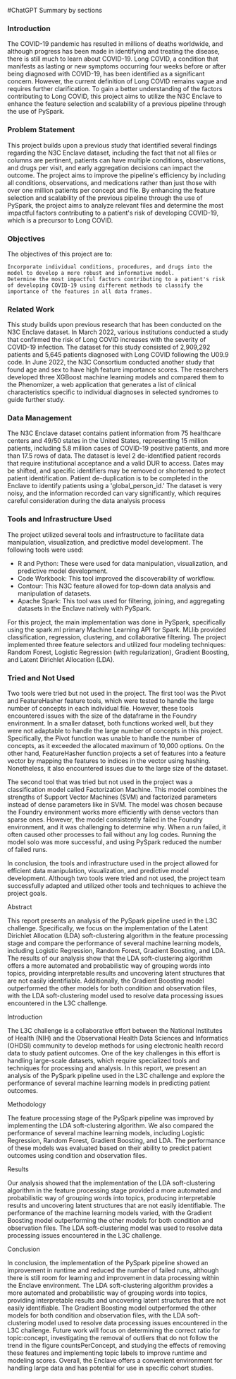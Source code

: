 #ChatGPT Summary by sections
### Introduction

The COVID-19 pandemic has resulted in millions of deaths worldwide, and although progress has been made in identifying and treating the disease, there is still much to learn about COVID-19. Long COVID, a condition that manifests as lasting or new symptoms occurring four weeks before or after being diagnosed with COVID-19, has been identified as a significant concern. However, the current definition of Long COVID remains vague and requires further clarification. To gain a better understanding of the factors contributing to Long COVID, this project aims to utilize the N3C Enclave to enhance the feature selection and scalability of a previous pipeline through the use of PySpark.

### Problem Statement

This project builds upon a previous study that identified several findings regarding the N3C Enclave dataset, including the fact that not all files or columns are pertinent, patients can have multiple conditions, observations, and drugs per visit, and early aggregation decisions can impact the outcome. The project aims to improve the pipeline's efficiency by including all conditions, observations, and medications rather than just those with over one million patients per concept and file. By enhancing the feature selection and scalability of the previous pipeline through the use of PySpark, the project aims to analyze relevant files and determine the most impactful factors contributing to a patient's risk of developing COVID-19, which is a precursor to Long COVID.

### Objectives

The objectives of this project are to:

    Incorporate individual conditions, procedures, and drugs into the model to develop a more robust and informative model.
    Determine the most impactful factors contributing to a patient's risk of developing COVID-19 using different methods to classify the importance of the features in all data frames.

### Related Work

This study builds upon previous research that has been conducted on the N3C Enclave dataset. In March 2022, various institutions conducted a study that confirmed the risk of Long COVID increases with the severity of COVID-19 infection. The dataset for this study consisted of 2,909,292 patients and 5,645 patients diagnosed with Long COVID following the U09.9 code. In June 2022, the N3C Consortium conducted another study that found age and sex to have high feature importance scores. The researchers developed three XGBoost machine learning models and compared them to the Phenomizer, a web application that generates a list of clinical characteristics specific to individual diagnoses in selected syndromes to guide further study.

### Data Management

The N3C Enclave dataset contains patient information from 75 healthcare centers and 49/50 states in the United States, representing 15 million patients, including 5.8 million cases of COVID-19 positive patients, and more than 17.5 rows of data. The dataset is level 2 de-identified patient records that require institutional acceptance and a valid DUR to access. Dates may be shifted, and specific identifiers may be removed or shortened to protect patient identification. Patient de-duplication is to be completed in the Enclave to identify patients using a 'global_person_id.' The dataset is very noisy, and the information recorded can vary significantly, which requires careful consideration during the data analysis process


### Tools and Infrastructure Used

The project utilized several tools and infrastructure to facilitate data manipulation, visualization, and predictive model development. The following tools were used:

- R and Python: These were used for data manipulation, visualization, and predictive model development.
- Code Workbook: This tool improved the discoverability of workflow.
- Contour: This N3C feature allowed for top-down data analysis and manipulation of datasets.
- Apache Spark: This tool was used for filtering, joining, and aggregating datasets in the Enclave natively with PySpark.

For this project, the main implementation was done in PySpark, specifically using the spark.ml primary Machine Learning API for Spark. MLlib provided classification, regression, clustering, and collaborative filtering. The project implemented three feature selectors and utilized four modeling techniques: Random Forest, Logistic Regression (with regularization), Gradient Boosting, and Latent Dirichlet Allocation (LDA).

### Tried and Not Used

Two tools were tried but not used in the project. The first tool was the Pivot and FeatureHasher feature tools, which were tested to handle the large number of concepts in each individual file. However, these tools encountered issues with the size of the dataframe in the Foundry environment. In a smaller dataset, both functions worked well, but they were not adaptable to handle the large number of concepts in this project. Specifically, the Pivot function was unable to handle the number of concepts, as it exceeded the allocated maximum of 10,000 options. On the other hand, FeatureHasher function projects a set of features into a feature vector by mapping the features to indices in the vector using hashing. Nonetheless, it also encountered issues due to the large size of the dataset.

The second tool that was tried but not used in the project was a classification model called Factorization Machine. This model combines the strengths of Support Vector Machines (SVM) and factorized parameters instead of dense parameters like in SVM. The model was chosen because the Foundry environment works more efficiently with dense vectors than sparse ones. However, the model consistently failed in the Foundry environment, and it was challenging to determine why. When a run failed, it often caused other processes to fail without any log codes. Running the model solo was more successful, and using PySpark reduced the number of failed runs.

In conclusion, the tools and infrastructure used in the project allowed for efficient data manipulation, visualization, and predictive model development. Although two tools were tried and not used, the project team successfully adapted and utilized other tools and techniques to achieve the project goals.

Abstract

This report presents an analysis of the PySpark pipeline used in the L3C challenge. Specifically, we focus on the implementation of the Latent Dirichlet Allocation (LDA) soft-clustering algorithm in the feature processing stage and compare the performance of several machine learning models, including Logistic Regression, Random Forest, Gradient Boosting, and LDA. The results of our analysis show that the LDA soft-clustering algorithm offers a more automated and probabilistic way of grouping words into topics, providing interpretable results and uncovering latent structures that are not easily identifiable. Additionally, the Gradient Boosting model outperformed the other models for both condition and observation files, with the LDA soft-clustering model used to resolve data processing issues encountered in the L3C challenge.

Introduction

The L3C challenge is a collaborative effort between the National Institutes of Health (NIH) and the Observational Health Data Sciences and Informatics (OHDSI) community to develop methods for using electronic health record data to study patient outcomes. One of the key challenges in this effort is handling large-scale datasets, which require specialized tools and techniques for processing and analysis. In this report, we present an analysis of the PySpark pipeline used in the L3C challenge and explore the performance of several machine learning models in predicting patient outcomes.

Methodology

The feature processing stage of the PySpark pipeline was improved by implementing the LDA soft-clustering algorithm. We also compared the performance of several machine learning models, including Logistic Regression, Random Forest, Gradient Boosting, and LDA. The performance of these models was evaluated based on their ability to predict patient outcomes using condition and observation files.

Results

Our analysis showed that the implementation of the LDA soft-clustering algorithm in the feature processing stage provided a more automated and probabilistic way of grouping words into topics, producing interpretable results and uncovering latent structures that are not easily identifiable. The performance of the machine learning models varied, with the Gradient Boosting model outperforming the other models for both condition and observation files. The LDA soft-clustering model was used to resolve data processing issues encountered in the L3C challenge.

Conclusion

In conclusion, the implementation of the PySpark pipeline showed an improvement in runtime and reduced the number of failed runs, although there is still room for learning and improvement in data processing within the Enclave environment. The LDA soft-clustering algorithm provides a more automated and probabilistic way of grouping words into topics, providing interpretable results and uncovering latent structures that are not easily identifiable. The Gradient Boosting model outperformed the other models for both condition and observation files, with the LDA soft-clustering model used to resolve data processing issues encountered in the L3C challenge. Future work will focus on determining the correct ratio for topic:concept, investigating the removal of outliers that do not follow the trend in the figure countsPerConcept, and studying the effects of removing these features and implementing topic labels to improve runtime and modeling scores. Overall, the Enclave offers a convenient environment for handling large data and has potential for use in specific cohort studies.
